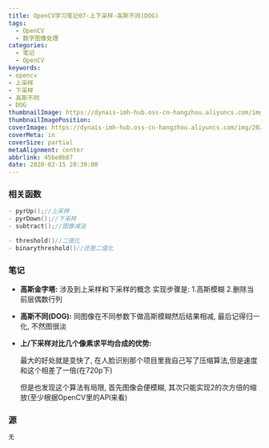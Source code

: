 ```yaml
---
title: OpenCV学习笔记07-上下采样-高斯不同(DOG)
tags:
  - OpenCV
  - 数字图像处理
categories:
  - 笔记
  - OpenCV
keywords:
- opencv
- 上采样
- 下采样
- 高斯不同
- DOG
thumbnailImage: https://dynais-imh-hub.oss-cn-hangzhou.aliyuncs.com/img/20200724212717.png
thumbnailImagePosition: 
coverImage: https://dynais-imh-hub.oss-cn-hangzhou.aliyuncs.com/img/20200725004705.jpg
coverMeta: in
coverSize: partial
metaAlignment: center
abbrlink: 45be0b87
date: 2020-02-15 20:39:00
---
```




### 相关函数

```c++
- pyrUp();//上采样
- pyrDown();//下采样
- subtract();//图像减法

- threshold()//二值化
- binarythreshold()//还是二值化

```



### 笔记

- **高斯金字塔:**
涉及到上采样和下采样的概念
实现步骤是:   1.高斯模糊    2.删除当前层偶数行列



- **高斯不同(DOG):**
同图像在不同参数下做高斯模糊然后结果相减, 最后记得归一化, 不然图很淡

<!-- more -->

- **上/下采样对比几个像素求平均合成的优势:**

  最大的好处就是变快了, 在人脸识别那个项目里我自己写了压缩算法,但是速度和这个相差了一倍(在720p下)

  但是也发现这个算法有局限, 首先图像会便模糊, 其次只能实现2的次方倍的缩放(至少根据OpenCV里的API来看)

### 源

```c++
无
```

